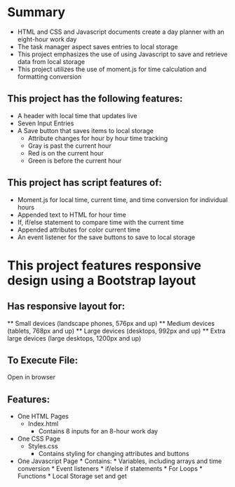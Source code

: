 # Summary
- HTML and CSS and Javascript documents create a day planner with an eight-hour work day
- The task manager aspect saves entries to local storage
- This project emphasizes the use of using Javascript to save and retrieve data from local storage
- This project utilizes the use of moment.js for time calculation and formatting conversion
## This project has the following features:
- A header with local time that updates live
- Seven Input Entries
- A Save button that saves items to local storage
    - Attribute changes for hour by hour time tracking
    - Gray is past the current hour
    - Red is on the current hour
    - Green is before the current hour

## This project has script features of:
- Moment.js for local time, current time, and time conversion for individual hours
- Appended text to HTML for hour time
- If, if/else statement to compare time with the current time
- Appended attributes for color current time
- An event listener for the save buttons to save to local storage

# This project features responsive design using a Bootstrap layout

## Has responsive layout for:
** Small devices (landscape phones, 576px and up) ** Medium devices (tablets, 768px and up) ** Large devices (desktops, 992px and up) ** Extra large devices (large desktops, 1200px and up)

## To Execute File:
Open in browser

## Features:
- One HTML Pages
    - Index.html
        - Contains 8 inputs for an 8-hour work day
- One CSS Page
    - Styles.css
        - Contains styling for changing attributes and buttons
- One Javascript Page * Contains: * Variables, including arrays and time conversion * Event listeners * if/else if statements * For Loops * Functions * Local Storage set and get
